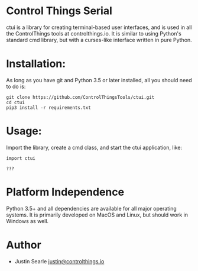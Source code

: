 # Control Things Serial

ctui is a library for creating terminal-based user interfaces, and is used in all the ControlThings tools at controlthings.io.  It is similar to using Python's standard cmd library, but with a curses-like interface written in pure Python.

# Installation:

As long as you have git and Python 3.5 or later installed, all you should need to do is:

```
git clone https://github.com/ControlThingsTools/ctui.git
cd ctui
pip3 install -r requirements.txt
```

# Usage:

Import the library, create a cmd class, and start the ctui application, like:

```
import ctui

???
```

# Platform Independence

Python 3.5+ and all dependencies are available for all major operating systems.  It is primarily developed on MacOS and Linux, but should work in Windows as well.

# Author

* Justin Searle <justin@controlthings.io>
